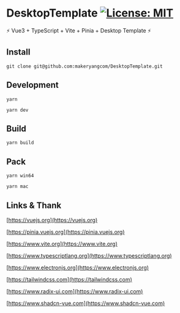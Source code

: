 # DesktopTemplate [![License: MIT](https://img.shields.io/badge/License-MIT-yellow.svg)](https://opensource.org/licenses/MIT)

⚡ Vue3 + TypeScript + Vite + Pinia + Desktop Template ⚡

## Install

```shell
git clone git@github.com:makeryangcom/DesktopTemplate.git
```

## Development

```shell
yarn
```

```shell
yarn dev
```

## Build

```shell
yarn build
```

## Pack

```shell
yarn win64
```

```shell
yarn mac
```

## Links & Thank

[https://vuejs.org](https://vuejs.org)

[https://pinia.vuejs.org](https://pinia.vuejs.org)

[https://www.vite.org](https://www.vite.org)

[https://www.typescriptlang.org](https://www.typescriptlang.org)

[https://www.electronjs.org](https://www.electronjs.org)

[https://tailwindcss.com](https://tailwindcss.com)

[https://www.radix-ui.com](https://www.radix-ui.com)

[https://www.shadcn-vue.com](https://www.shadcn-vue.com)

